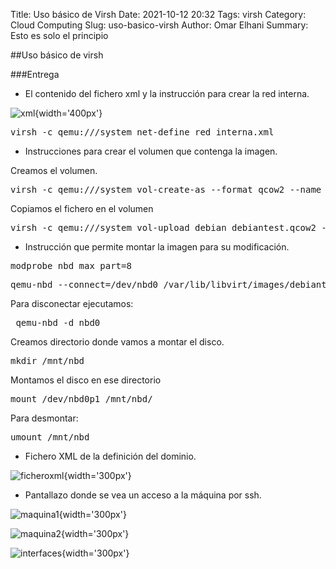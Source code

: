 Title: Uso básico de Virsh
Date: 2021-10-12 20:32
Tags: virsh
Category: Cloud Computing
Slug: uso-basico-virsh
Author: Omar Elhani
Summary: Esto es solo el principio

##Uso básico de virsh 

###Entrega

* El contenido del fichero xml y la instrucción para crear la red interna.

![xml](/images/xml.png){width='400px'}

<pre>
virsh -c qemu:///system net-define red_interna.xml
</pre>

* Instrucciones para crear el volumen que contenga la imagen.

Creamos el volumen.
<pre>
virsh -c qemu:///system vol-create-as --format qcow2 --name debian --capacity 2GiB --pool default
</pre>
Copiamos el fichero en el volumen
<pre>
virsh -c qemu:///system vol-upload debian debiantest.qcow2 --pool default
</pre>

* Instrucción que permite montar la imagen para su modificación.
<pre>
modprobe nbd max_part=8
</pre>
<pre>
qemu-nbd --connect=/dev/nbd0 /var/lib/libvirt/images/debiantest.qcow2
</pre>
Para disconectar ejecutamos:
<pre> qemu-nbd -d nbd0 </pre>
Creamos directorio donde vamos a montar el disco.
<pre>
mkdir /mnt/nbd
</pre>
Montamos el disco en ese directorio
<pre>
mount /dev/nbd0p1 /mnt/nbd/
</pre>
Para desmontar:
<pre>
umount /mnt/nbd
</pre>
* Fichero XML de la definición del dominio.

![ficheroxml](/images/ficheroxml.png){width='300px'}

* Pantallazo donde se vea un acceso a la máquina por ssh.

![maquina1](/images/maquina1.png){width='300px'}

![maquina2](/images/maquina2.png){width='300px'}

![interfaces](/images/interfaces.png){width='300px'}
